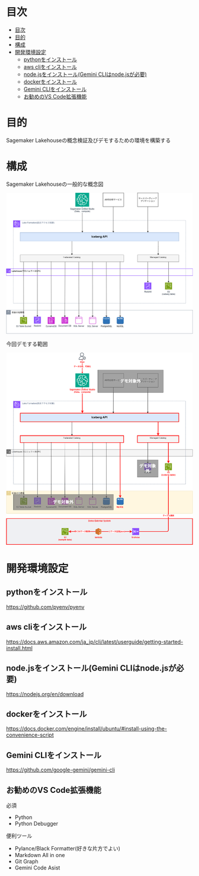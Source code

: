 # 目次

- [目次](#目次)
- [目的](#目的)
- [構成](#構成)
- [開発環境設定](#開発環境設定)
  - [pythonをインストール](#pythonをインストール)
  - [aws cliをインストール](#aws-cliをインストール)
  - [node.jsをインストール(Gemini CLIはnode.jsが必要)](#nodejsをインストールgemini-cliはnodejsが必要)
  - [dockerをインストール](#dockerをインストール)
  - [Gemini CLIをインストール](#gemini-cliをインストール)
  - [お勧めのVS Code拡張機能](#お勧めのvs-code拡張機能)

# 目的

Sagemaker Lakehouseの概念検証及びデモするための環境を構築する

# 構成

Sagemaker Lakehouseの一般的な概念図

![SageMakerLakehouse一般概念図](docs/SageMakerLakehouse一般概念図.drawio.png)

今回デモする範囲

![システム構成](docs/AWS構成図.drawio.png)

# 開発環境設定

## pythonをインストール

https://github.com/pyenv/pyenv

## aws cliをインストール

https://docs.aws.amazon.com/ja_jp/cli/latest/userguide/getting-started-install.html

## node.jsをインストール(Gemini CLIはnode.jsが必要)

https://nodejs.org/en/download

## dockerをインストール

https://docs.docker.com/engine/install/ubuntu/#install-using-the-convenience-script

## Gemini CLIをインストール

https://github.com/google-gemini/gemini-cli

## お勧めのVS Code拡張機能

必須
- Python
- Python Debugger

便利ツール
- Pylance/Black Formatter(好きな片方でよい)
- Markdown All in one
- Git Graph
- Gemini Code Asist

